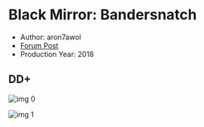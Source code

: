 # Black Mirror: Bandersnatch

* Author: aron7awol
* [Forum Post](https://www.avsforum.com/threads/bass-eq-for-filtered-movies.2995212/post-57343384)
* Production Year: 2018

## DD+

![img 0](https://i.imgur.com/LaCNIiJ.jpg)

![img 1](https://i.imgur.com/NgsR99U.jpg)

